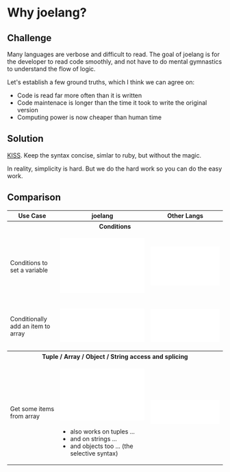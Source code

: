 # Why joelang?

## Challenge
Many languages are verbose and difficult to read. The goal of joelang is for the developer to read code smoothly, and not have to do mental gymnastics to understand the flow of logic.

Let's establish a few ground truths, which I think we can agree on:
- Code is read far more often than it is written
- Code maintenace is longer than the time it took to write the original version
- Computing power is now cheaper than human time


## Solution
[KISS](https://en.wikipedia.org/wiki/KISS_principle). Keep the syntax concise, simlar to ruby, but without the magic.

In reality, simplicity is hard. But we do the hard work so you can do the easy work.

## Comparison

<table>
    <tr>
        <th>Use Case</th>
        <th>joelang</th>
        <th>Other Langs</th>
    </tr>
    <tr><th colspan="3">Conditions</th></tr>
    <tr>
        <td>Conditions to set a variable</td>
        <td>

![image](assets/joelang-when.svg)

</td>
<td>

![image](assets/js-switch.svg)

</td>
</tr>

<tr>
    <td>Conditionally add an item to array</td>
    <td>

![image](assets/joelang-conditional-arrays.svg)

</td>
<td>

![image](assets/js-conditional-arrays.svg)

</td>
</tr>
<tr><th colspan="3">Tuple / Array / Object / String access and splicing</th></tr>
<tr><td>Get some items from array</td><td>

![image](assets/joelang-access.svg)

- also works on tuples ...
- and on strings ...
- and objects too ... (the selective syntax)

</td>
<td>

![image](assets/js-access.svg)

</td>
</tr>
</table>
